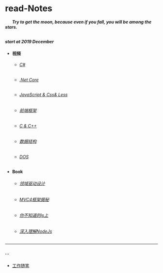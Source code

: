  # read-Notes 

***&nbsp;&nbsp;&nbsp;&nbsp;&nbsp;&nbsp;&nbsp;Try to get the moon, because even if you fall, you will be among the stars. </br>
 &nbsp;&nbsp;&nbsp;&nbsp;&nbsp;&nbsp;&nbsp;***
 
***start at 2019 December***

- #### 视频

  - ###### [C#](./vedio/.Net.md)
  
  - ###### [.Net Core](./vedio/mvc.md)

  - ###### [JavaScript & Css& Less](./vedio/JavaScript.md)
  
  - ###### [前端框架](./vedio/Angular.md)

  - ###### [C & C++](./vedio/C.md)


  - ###### [数据结构](./vedio/DataStruct.md)
  - ###### [DOS](./vedio/DOS.md)

- #### Book

  - ###### [领域驱动设计](./book/领域驱动设计.md)
  
  - ###### [MVC4框架揭秘](./book/mvc4.md)
  
  - ###### [你不知道的js上](./book/你不知道的JS上.md)

  - ###### [深入理解NodeJs](./book/深入理解nodejs.md)
---

##### ...

*  [工作随笔](./work/_question.md)


